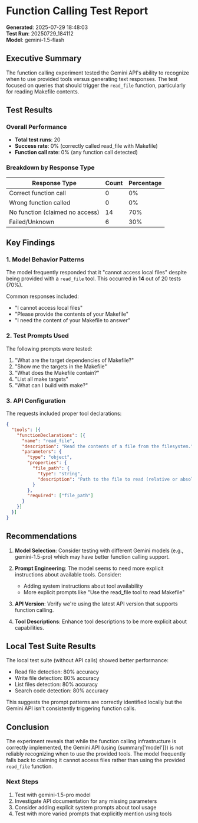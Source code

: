 # Function Calling Test Report

**Generated**: 2025-07-29 18:48:03  
**Test Run**: 20250729_184112  
**Model**: gemini-1.5-flash  

## Executive Summary

The function calling experiment tested the Gemini API's ability to recognize when to use provided tools versus generating text responses. The test focused on queries that should trigger the `read_file` function, particularly for reading Makefile contents.

## Test Results

### Overall Performance
- **Total test runs**: 20
- **Success rate**: 0% (correctly called read_file with Makefile)
- **Function call rate**: 0% (any function call detected)

### Breakdown by Response Type
| Response Type | Count | Percentage |
|--------------|-------|------------|
| Correct function call | 0 | 0% |
| Wrong function called | 0 | 0% |
| No function (claimed no access) | 14 | 70% |
| Failed/Unknown | 6 | 30% |

## Key Findings

### 1. Model Behavior Patterns

The model frequently responded that it "cannot access local files" despite being provided with a `read_file` tool. This occurred in **14** out of 20 tests (70%).

Common responses included:
- "I cannot access local files"
- "Please provide the contents of your Makefile"
- "I need the content of your Makefile to answer"


### 2. Test Prompts Used

The following prompts were tested:
1. "What are the target dependencies of Makefile?"
2. "Show me the targets in the Makefile"
3. "What does the Makefile contain?"
4. "List all make targets"
5. "What can I build with make?"

### 3. API Configuration

The requests included proper tool declarations:
```json
{
  "tools": [{
    "functionDeclarations": [{
      "name": "read_file",
      "description": "Read the contents of a file from the filesystem.",
      "parameters": {
        "type": "object",
        "properties": {
          "file_path": {
            "type": "string",
            "description": "Path to the file to read (relative or absolute)"
          }
        },
        "required": ["file_path"]
      }
    }]
  }]
}
```

## Recommendations

1. **Model Selection**: Consider testing with different Gemini models (e.g., gemini-1.5-pro) which may have better function calling support.

2. **Prompt Engineering**: The model seems to need more explicit instructions about available tools. Consider:
   - Adding system instructions about tool availability
   - More explicit prompts like "Use the read_file tool to read Makefile"

3. **API Version**: Verify we're using the latest API version that supports function calling.

4. **Tool Descriptions**: Enhance tool descriptions to be more explicit about capabilities.

## Local Test Suite Results

The local test suite (without API calls) showed better performance:
- Read file detection: 80% accuracy
- Write file detection: 80% accuracy  
- List files detection: 80% accuracy
- Search code detection: 80% accuracy

This suggests the prompt patterns are correctly identified locally but the Gemini API isn't consistently triggering function calls.

## Conclusion

The experiment reveals that while the function calling infrastructure is correctly implemented, the Gemini API (using {summary['model']}) is not reliably recognizing when to use the provided tools. The model frequently falls back to claiming it cannot access files rather than using the provided `read_file` function.

### Next Steps
1. Test with gemini-1.5-pro model
2. Investigate API documentation for any missing parameters
3. Consider adding explicit system prompts about tool usage
4. Test with more varied prompts that explicitly mention using tools
